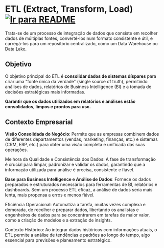 # ETL (Extract, Transform, Load) &nbsp; [![Ir para README](https://img.shields.io/badge/Indice-Verde?style=for-the-badge)](../README.md#indice)

Trata-se de um processo de integração de dados que consiste em recolher dados de múltiplas fontes, convertê-los num formato consistente e útil, e carregá-los para um repositório centralizado, como um Data Warehouse ou Data Lake.

## Objetivo

O objetivo principal do ETL é <b>consolidar dados de sistemas díspares</b> para criar uma "fonte única da verdade" (single source of truth), permitindo análises de dados, relatórios de Business Intelligence (BI) e a tomada de decisões estratégicas mais informadas.

<b>Garantir que os dados utilizados em relatórios e análises estão consolidados, limpos e prontos para uso.</b>

## Contexto Empresarial

<b>Visão Consolidada do Negócio</b>: Permite que as empresas combinem dados de
diferentes departamentos (vendas, marketing, finanças, etc.) e sistemas (CRM, ERP, etc.) para obter uma visão completa e unificada das suas operações.

Melhora da Qualidade e Consistência dos Dados: A fase de
transformação é crucial para limpar, padronizar e validar os dados, garantindo que a informação utilizada para análise é precisa, consistente e fiável.

<b>Base para Business Intelligence e Análise de Dados</b>: Fornece os dados preparados e estruturados necessários para ferramentas de BI, relatórios e dashboards. Sem um processo ETL eficaz, a análise de dados seria mais lenta, mais propensa a erros e menos fiável.

Eficiência Operacional: Automatiza a tarefa, muitas vezes complexa e demorada, de
recolher e preparar dados, libertando os analistas e engenheiros de dados para se concentrarem em
tarefas de maior valor, como a criação de modelos e a extração de insights.

Contexto Histórico: Ao integrar dados históricos com informações atuais, o ETL
permite a análise de tendências e padrões ao longo do tempo, algo essencial para previsões e planeamento estratégico.
